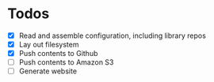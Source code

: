 # Todos

* [x] Read and assemble configuration, including library repos
* [x] Lay out filesystem
* [x] Push contents to Github
* [ ] Push contents to Amazon S3
* [ ] Generate website

